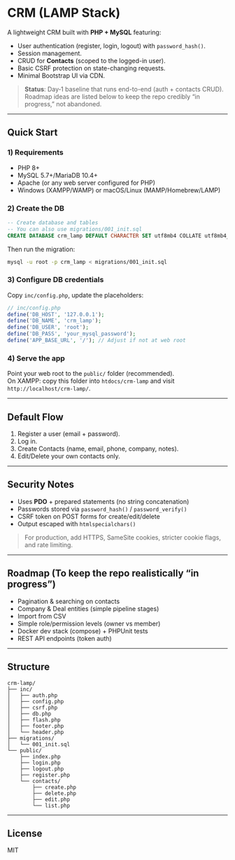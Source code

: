 # CRM (LAMP Stack)

A lightweight CRM built with **PHP + MySQL** featuring:
- User authentication (register, login, logout) with `password_hash()`.
- Session management.
- CRUD for **Contacts** (scoped to the logged-in user).
- Basic CSRF protection on state-changing requests.
- Minimal Bootstrap UI via CDN.

> **Status**: Day‑1 baseline that runs end-to-end (auth + contacts CRUD).  
> Roadmap ideas are listed below to keep the repo credibly “in progress,” not abandoned.

---

## Quick Start

### 1) Requirements
- PHP 8+
- MySQL 5.7+/MariaDB 10.4+
- Apache (or any web server configured for PHP)
- Windows (XAMPP/WAMP) or macOS/Linux (MAMP/Homebrew/LAMP)

### 2) Create the DB
```sql
-- Create database and tables
-- You can also use migrations/001_init.sql
CREATE DATABASE crm_lamp DEFAULT CHARACTER SET utf8mb4 COLLATE utf8mb4_0900_ai_ci;
```

Then run the migration:
```bash
mysql -u root -p crm_lamp < migrations/001_init.sql
```

### 3) Configure DB credentials
Copy `inc/config.php`, update the placeholders:
```php
// inc/config.php
define('DB_HOST', '127.0.0.1');
define('DB_NAME', 'crm_lamp');
define('DB_USER', 'root');
define('DB_PASS', 'your_mysql_password');
define('APP_BASE_URL', '/'); // Adjust if not at web root
```

### 4) Serve the app
Point your web root to the `public/` folder (recommended).  
On XAMPP: copy this folder into `htdocs/crm-lamp` and visit `http://localhost/crm-lamp/`.

---

## Default Flow
1. Register a user (email + password).
2. Log in.
3. Create Contacts (name, email, phone, company, notes).
4. Edit/Delete your own contacts only.

---

## Security Notes
- Uses **PDO** + prepared statements (no string concatenation)  
- Passwords stored via `password_hash()` / `password_verify()`  
- CSRF token on POST forms for create/edit/delete  
- Output escaped with `htmlspecialchars()`

> For production, add HTTPS, SameSite cookies, stricter cookie flags, and rate limiting.

---

## Roadmap (To keep the repo realistically “in progress”)
- Pagination & searching on contacts
- Company & Deal entities (simple pipeline stages)
- Import from CSV
- Simple role/permission levels (owner vs member)
- Docker dev stack (compose) + PHPUnit tests
- REST API endpoints (token auth)

---

## Structure
```
crm-lamp/
├── inc/
│   ├── auth.php
│   ├── config.php
│   ├── csrf.php
│   ├── db.php
│   ├── flash.php
│   ├── footer.php
│   └── header.php
├── migrations/
│   └── 001_init.sql
└── public/
    ├── index.php
    ├── login.php
    ├── logout.php
    ├── register.php
    └── contacts/
        ├── create.php
        ├── delete.php
        ├── edit.php
        └── list.php
```

---

## License
MIT
